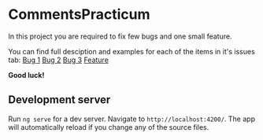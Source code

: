 # CommentsPracticum

In this project you are required to fix few bugs and one small feature.

You can find full desciption and examples for each of the items in it's issues tab: 
[Bug 1](https://github.com/natanbr/angular-practicum/issues/1)
[Bug 2](https://github.com/natanbr/angular-practicum/issues/2)
[Bug 3](https://github.com/natanbr/angular-practicum/issues/3)
[Feature](https://github.com/natanbr/angular-practicum/issues/4)

**Good luck!**

## Development server

Run `ng serve` for a dev server. Navigate to `http://localhost:4200/`. The app will automatically reload if you change any of the source files.
